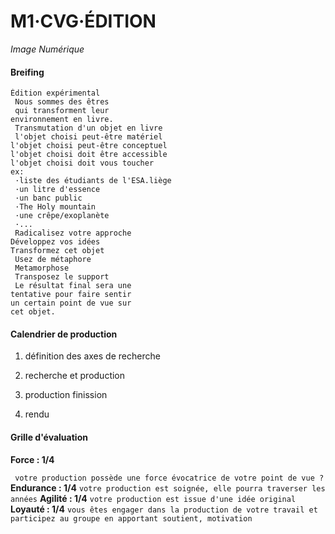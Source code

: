 # M1·CVG·ÉDITION

*Image Numérique*

#### Breifing

```
Édition expérimental
 Nous sommes des êtres
 qui transforment leur 
environnement en livre.
 Transmutation d'un objet en livre
 l'objet choisi peut-être matériel 
l'objet choisi peut-être conceptuel 
l'objet choisi doit être accessible 
l'objet choisi doit vous toucher 
ex:
 ·liste des étudiants de l'ESA.liège
 ·un litre d'essence
 ·un banc public
 ·The Holy mountain
 ·une crêpe/exoplanète
 ·...
 Radicalisez votre approche 
Développez vos idées 
Transformez cet objet
 Usez de métaphore
 Metamorphose
 Transposez le support
 Le résultat final sera une 
tentative pour faire sentir 
un certain point de vue sur 
cet objet.
```

#### Calendrier de production

1. définition des axes de recherche

2. recherche et production

3. production finission

4. rendu

#### Grille d'évaluation

**Force : 1/4**

` votre production possède une force évocatrice de votre point de vue ?`
**Endurance : 1/4**
`votre production est soignée, elle pourra traverser les années`
**Agilité : 1/4**
`votre production est issue d'une idée original`
**Loyauté : 1/4**
`vous êtes engager dans la production de votre travail et participez au groupe en apportant soutient, motivation`
